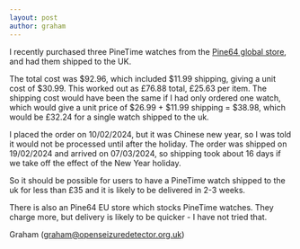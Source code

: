 ```yaml
---
layout: post
author: graham
---
```


I recently purchased three PineTime watches from the [Pine64 global store](https://pine64.com/product/pinetime-smartwatch-sealed/), and had them shipped to the UK.

The total cost was $92.96, which included $11.99 shipping, giving a unit cost of $30.99.   This worked out as £76.88 total, £25.63 per item.
The shipping cost would have been the same if I had only ordered one watch, which would give a unit price of $26.99 + $11.99 shipping = $38.98, which would be £32.24 for a single watch shipped to the uk.

I placed the order on 10/02/2024, but it was Chinese new year, so I was told it would not be processed until after the holiday.  The order was shipped on 19/02/2024 and arrived on 07/03/2024, so shipping took about 16 days if we take off the effect of the New Year holiday.

So it should be possible for users to have a PineTime watch shipped to the uk for less than £35 and it is likely to be delivered in 2-3 weeks.

There is also an Pine64 EU store which stocks PineTime watches.  They charge more, but delivery is likely to be quicker - I have not tried that.

Graham (graham@openseizuredetector.org.uk)


